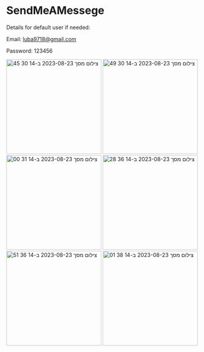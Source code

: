 # SendMeAMessege
Details for default user if needed:


Email: luba9718@gmail.com


Password: 123456



<img width="250" alt="צילום מסך 2023-08-23 ב-14 30 45" src="https://github.com/luba9714/SendMeAMessege/assets/64591949/a7a110ff-dcd8-4582-bdde-9e61ca7ac05b">        




<img width="250" alt="צילום מסך 2023-08-23 ב-14 30 49" src="https://github.com/luba9714/SendMeAMessege/assets/64591949/41334c6a-ea22-4b49-8074-f680fe893c25">     




<img width="250" alt="צילום מסך 2023-08-23 ב-14 31 00" src="https://github.com/luba9714/SendMeAMessege/assets/64591949/0f7cd3a8-e34c-4bbc-aab4-2d5da951ea66">   




<img width="250" alt="צילום מסך 2023-08-23 ב-14 36 28" src="https://github.com/luba9714/SendMeAMessege/assets/64591949/3fe59871-21d8-4af1-bc51-bd86b470264c">       




<img width="250" alt="צילום מסך 2023-08-23 ב-14 36 51" src="https://github.com/luba9714/SendMeAMessege/assets/64591949/9ee43a53-d9bd-4429-8196-6901417e3563">   




<img width="250" alt="צילום מסך 2023-08-23 ב-14 38 01" src="https://github.com/luba9714/SendMeAMessege/assets/64591949/9688ab96-3fc5-46e6-b407-f3b7e9a3846f">



